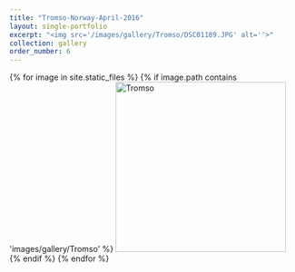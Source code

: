 ```yaml
---
title: "Tromso-Norway-April-2016"
layout: single-portfolio
excerpt: "<img src='/images/gallery/Tromso/DSC01189.JPG' alt=''>"
collection: gallery
order_number: 6
---
```

<p float="left">   
{% for image in site.static_files %}
{% if image.path contains 'images/gallery/Tromso' %}
<img src='{{ site.baseurl }}{{ image.path }}' alt='Tromso' title='Tromso' width="300" />
{% endif %}
{% endfor %}
</p>
<!-- [Poster](/files/pdf/research/PolMeth 2019 Poster.pdf){: .btn--research} -->
